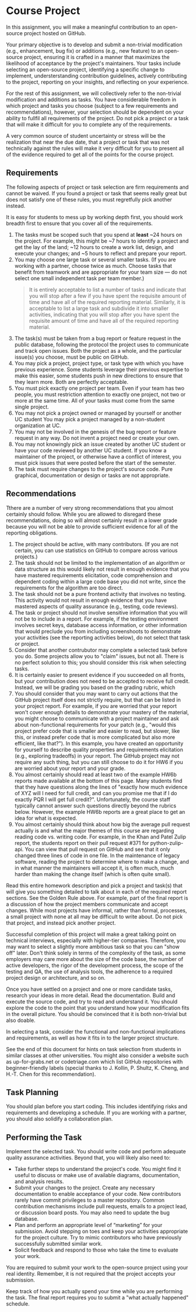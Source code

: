# Course Project

In this assignment, you will make a meaningful contribution to an open-source project hosted on GitHub.

Your primary objective is to develop and submit a non-trivial modification (e.g., enhancement, bug fix) or additions (e.g., new feature) to an open-source project, ensuring it is crafted in a manner that maximizes the likelihood of acceptance by the project's maintainers. Your tasks include selecting an open-source project, identifying a specific change to implement, understerstanding contribution guidelines, actively contributing to the project, reporting on your insights, and reflecting on your experience.

For the rest of this assignment, we will collectively refer to the non-trivial modification and additions as tasks. You have considerable freedom in which project and tasks you choose (subject to a few requirements and recommendations), however, your selection should be dependent on your ability to fullfil all requirements of the project.  Do not pick a project or a task that will make it difficult for you to complete any of the requirements.

A very common source of student uncertainty or stress will be the realization that near the due date, that a project or task that was not technically against the rules will make it very difficult for you to present all of the evidence required to get all of the points for the course project.


## Requirements

The following aspects of project or task selection are firm requirements and cannot be waived. If you found a project or task that seems really great but does not satisfy one of these rules, you must regretfully pick another instead. 

It is easy for students to mess up by working depth first, you should work breadth first to ensure that you cover all of the requirements.

1. The tasks must be scoped such that you spend at **least** ~24 hours on the project. For example, this might be ~7 hours to identify a project and get the lay of the land; ~12 hours to create a work list, design, and execute your changes; and ~5 hours to reflect and prepare your report.
2. You may choose one large task or several smaller tasks. (If you are working with a partner, choose twice as much. Choose tasks that benefit from teamwork and are appropriate for your team size — do not select one small independent task per team member.)
    > It is entirely acceptable to list a number of tasks and indicate that you will stop after a few if you have spent the requisite amount of time and have all of the required reporting material.
    > Similarly, it is acceptable to list a large task and subdivide it into smaller activities, indicating that you will stop after you have spent the requisite amount of time and have all of the required reporting material.
3. The task(s) must be taken from a bug report or feature request in the public database, following the protocol the project uses to communicate and track open issues. Both the project as a whole, and the particular issue(s) you choose, must be public on GitHub.
4. You may pick a project, project type, or task type with which you have previous experience. Some students leverage their previous expertise to make this easier, some students push in new directions to ensure that they learn more. Both are perfectly acceptable.
5. You must pick exactly one project per team. Even if your team has two people, you must restriction attention to exactly one project, not two or more at the same time. All of your tasks must come from the same single project.
6. You may not pick a project owned or managed by yourself or another UC student You may pick a project managed by a non-student organization at UC.
7. You may not be involved in the genesis of the bug report or feature request in any way. Do not invent a project need or create your own.
8. You may not knowingly pick an issue created by another UC student or have your code reviewed by another UC student. If you know a maintainer of the project, or otherwise have a conflict of interest, you must pick issues that were posted before the start of the semester.
9. The task must require changes to the project's source code. Pure graphical, documentation or design or tasks are not appropriate.


## Recommendations

Tthere are a number of very strong recommendations that you almost certainly should follow. While you are allowed to disregard these recommendations, doing so will almost certainly result in a lower grade because you will not be able to provide sufficient evidence for all of the reporting obligations. 

1. The project should be active, with many contributors. (If you are not certain, you can use statistics on GitHub to compare across various projects.) 
1. The task should not be limited to the implementation of an algorithm or data structure as this would likely not result in enough evidence that you have mastered requirements elicitation, code comprehension and dependent coding within a large code base you did not write, since the requirements for the algorithm are too direct. 
1. The task should not be a pure frontend activity that involves no testing. This activity would not result in enough evidence that you have mastered aspects of quality assurance (e.g., testing, code reviews).
1. The task or project should not involve sensitive information that you will not be to include in a report. For example, if the testing environment involves secret keys, database access information, or other information that would preclude you from including screenshoots to demonstrate your activities (see the reporting activities below), do not select that task or project.
1. Consider that another contrubutor may complete a selected task before you do. Some projects allow you to "claim" issues, but not all.  There is no perfect solution to this; you should consider this risk when selecting tasks.
1. It is certainly easier to present evidence if you succeeded on all fronts, but your contribution does not need to be accepted to receive full credit. Instead, we will be grading you based on the grading rubric, which 
1. You should consider that you may want to carry out actions that the GitHub project itself does not strictly require, but that can be listed in your project report.  For example, if you are worried that your report won't cover enough details to demonstrate your mastery of the material, you might choose to communicate with a project maintainer and ask about non-functional requirements for your patch (e.g., "would this project prefer code that is smaller and easier to read, but slower, like this, or instead prefer code that is more complicated but also more efficient, like that?"). In this example, you have created an opportunity for yourself to describe quality properties and requirements elicitation (e.g., exploring tradeoffs) in your report. The GitHub project may not require any such thing, but you can still choose to do it for HW6 if you are worried about your report and your grade.
1. You almost certainly should read at least two of the example HW6b reports made available at the bottom of this page. Many students find that they have questions along the lines of "exactly how much evidence of XYZ will I need for full credit, and can you promise me that if I do exactly PQR I will get full credit?". Unfortunately, the course staff typically cannot answer such questions directly beyond the rubrics below. However, the example HW6b reports are a great place to get an idea for what is expected.
1. You almost certainly should think about how big the average pull request actually is and what the major themes of this course are regarding reading code vs. writing code. For example, in the Khan and Patel Zulip report, the students report on their pull request #371 for python-zulip-api. You can view that pull request on GitHub and see that it only changed three lines of code in one file. In the maintenance of legacy software, reading the project to determine where to make a change, and in what manner the maintainers will accept it, is often much, much harder than making the change itself (which is often quite small).

Read this entire homework description and pick a project and task(s) that will give you something detailed to talk about in each of the required report sections. See the Golden Rule above. For example, part of the final report is a discussion of how the project members communicate and accept changes. While most projects have informal, rather than formal, processes, a small project with none at all may be difficult to write about. Do not pick that project, and instead pick another project.

Successful completion of this project will make a great talking point on technical interviews, especially with higher-tier companies. Therefore, you may want to select a slightly more ambitious task so that you can "show off" later. Don't think solely in terms of the complexity of the task, as some employers may care more about the size of the code base, the number of active developers, the rigor of the development process, the scope of the testing and QA, the use of analysis tools, the adherence to a required project design or architecture, and so on.

Once you have settled on a project and one or more candidate tasks, research your ideas in more detail. Read the documentation. Build and execute the source code, and try to read and understand it. You should explore the code to the point that you understand how your modification fits in the overall picture. You should be convinced that it is both non-trivial but also doable.

In selecting a task, consider the functional and non-functional implications and requirements, as well as how it fits in to the larger project structure.

See the end of this document for hints on task selection from students in similar classes at other universities. You might also consider a website such as up-for-grabs.net or codetriage.com which list GitHub repositories with beginner-friendly labels (special thanks to J. Kollin, P. Shultz, K. Cheng, and H.-T. Chen for this recommendation).

## Task Planning
You should plan before you start coding. This includes identifying risks and requirements and developing a schedule. If you are working with a partner, you should also solidify a collaboration plan.

## Performing the Task
Implement the selected task. You should write code and perform adequate quality assurance activities. Beyond that, you will likely also need to:

* Take further steps to understand the project's code. You might find it useful to discuss or make use of available diagrams, documentation, and analysis results.
* Submit your changes to the project. Create any necessary documentation to enable acceptance of your code. New contributors rarely have commit privileges to a master repository. Common contribution mechanisms include pull requests, emails to a project lead, or discussion board posts. You may also need to update the bug database.
* Plan and perform an appropriate level of “marketing” for your submission. Avoid stepping on toes and keep your activities appropriate for the project culture. Try to mimic contributors who have previously successfully submitted similar work.
* Solicit feedback and respond to those who take the time to evaluate your work.

You are required to submit your work to the open-source project using your real identity. Remember, it is not required that the project accepts your submission.

Keep track of how you actually spend your time while you are performing the task. The final report requires you to submit a "what actually happened" schedule.



[](https://opensource.guide/how-to-contribute/)
